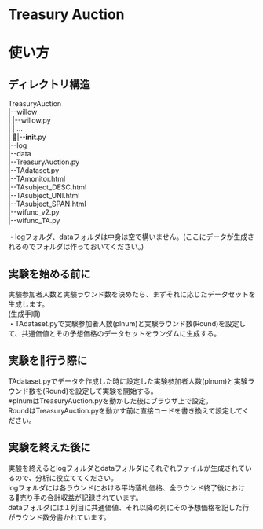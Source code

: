 Treasury Auction
=====

使い方
=====
ディレクトリ構造
-----
TreasuryAuction  
  |--willow  
  |   |--willow.py  
  |   |  ...  
  |   |--__init__.py  
  |--log  
  |--data  
  |--TreasuryAuction.py  
  |--TAdataset.py  
  |--TAmonitor.html  
  |--TAsubject_DESC.html  
  |--TAsubject_UNI.html  
  |--TAsubject_SPAN.html  
  |--wifunc_v2.py  
  |--wifunc_TA.py  

・logフォルダ、dataフォルダは中身は空で構いません。(ここにデータが生成されるのでフォルダは作っておいてください。)  

実験を始める前に
-----
実験参加者人数と実験ラウンド数を決めたら、まずそれに応じたデータセットを生成します。  
(生成手順)  
・TAdataset.pyで実験参加者人数(plnum)と実験ラウンド数(Round)を設定して、共通価値とその予想価格のデータセットをランダムに生成する。  

実験を行う際に
-----
TAdataset.pyでデータを作成した時に設定した実験参加者人数(plnum)と実験ラウンド数を(Round)を設定して実験を開始する。  
※plnumはTreasuryAuction.pyを動かした後にブラウザ上で設定。  
 RoundはTreasuryAuction.pyを動かす前に直接コードを書き換えて設定してください。

実験を終えた後に
-----
実験を終えるとlogフォルダとdataフォルダにそれぞれファイルが生成されているので、分析に役立ててください。  
logフォルダには各ラウンドにおける平均落札価格、全ラウンド終了後における売り手の合計収益が記録されています。  
dataフォルダには１列目に共通価値、それ以降の列にその予想価格を記した行がラウンド数分書かれています。
